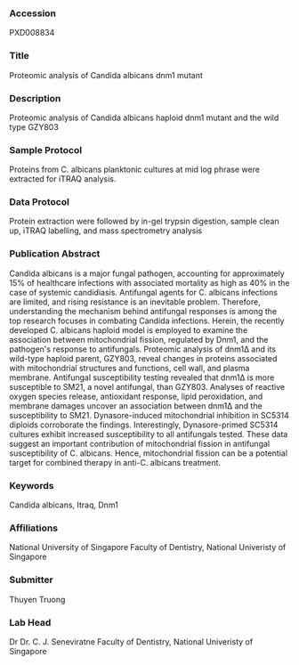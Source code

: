 ### Accession
PXD008834

### Title
Proteomic analysis of Candida albicans dnm1 mutant

### Description
Proteomic analysis of Candida albicans haploid dnm1 mutant and the wild type GZY803

### Sample Protocol
Proteins from C. albicans planktonic cultures at mid log phrase were extracted for iTRAQ analysis.

### Data Protocol
Protein extraction were followed by in-gel trypsin digestion, sample clean up, iTRAQ labelling, and mass spectrometry analysis

### Publication Abstract
Candida albicans is a major fungal pathogen, accounting for approximately 15% of healthcare infections with associated mortality as high as 40% in the case of systemic candidiasis. Antifungal agents for C. albicans infections are limited, and rising resistance is an inevitable problem. Therefore, understanding the mechanism behind antifungal responses is among the top research focuses in combating Candida infections. Herein, the recently developed C. albicans haploid model is employed to examine the association between mitochondrial fission, regulated by Dnm1, and the pathogen's response to antifungals. Proteomic analysis of dnm1&#x394; and its wild-type haploid parent, GZY803, reveal changes in proteins associated with mitochondrial structures and functions, cell wall, and plasma membrane. Antifungal susceptibility testing revealed that dnm1&#x394; is more susceptible to SM21, a novel antifungal, than GZY803. Analyses of reactive oxygen species release, antioxidant response, lipid peroxidation, and membrane damages uncover an association between dnm1&#x394; and the susceptibility to SM21. Dynasore-induced mitochondrial inhibition in SC5314 diploids corroborate the findings. Interestingly, Dynasore-primed SC5314 cultures exhibit increased susceptibility to all antifungals tested. These data suggest an important contribution of mitochondrial fission in antifungal susceptibility of C. albicans. Hence, mitochondrial fission can be a potential target for combined therapy in anti-C. albicans treatment.

### Keywords
Candida albicans, Itraq, Dnm1

### Affiliations
National University of Singapore
Faculty of Dentistry, National Univeristy of Singapore

### Submitter
Thuyen Truong

### Lab Head
Dr Dr. C. J. Seneviratne
Faculty of Dentistry, National Univeristy of Singapore


